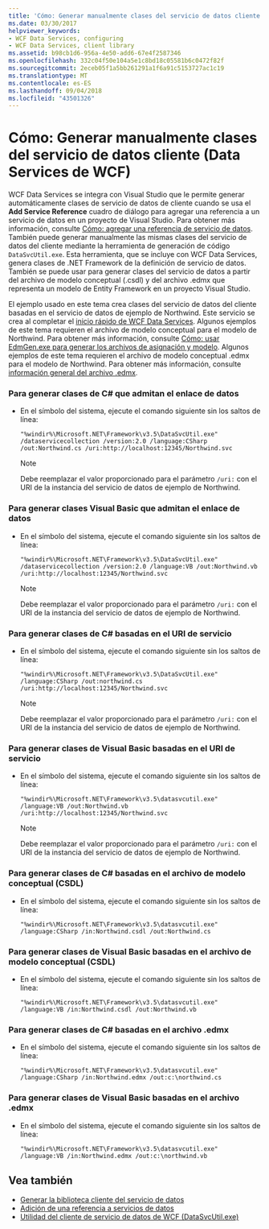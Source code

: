 ```yaml
---
title: 'Cómo: Generar manualmente clases del servicio de datos cliente (Data Services de WCF)'
ms.date: 03/30/2017
helpviewer_keywords:
- WCF Data Services, configuring
- WCF Data Services, client library
ms.assetid: b98cb1d6-956a-4e50-add6-67e4f2587346
ms.openlocfilehash: 332c04f50e104a5e1c8bd18c05581b6c0472f82f
ms.sourcegitcommit: 2eceb05f1a5bb261291a1f6a91c5153727ac1c19
ms.translationtype: MT
ms.contentlocale: es-ES
ms.lasthandoff: 09/04/2018
ms.locfileid: "43501326"
---
```

# <a name="how-to-manually-generate-client-data-service-classes-wcf-data-services"></a>Cómo: Generar manualmente clases del servicio de datos cliente (Data Services de WCF)
WCF Data Services se integra con Visual Studio que le permite generar automáticamente clases de servicio de datos de cliente cuando se usa el **Add Service Reference** cuadro de diálogo para agregar una referencia a un servicio de datos en un proyecto de Visual Studio. Para obtener más información, consulte [Cómo: agregar una referencia de servicio de datos](../../../../docs/framework/data/wcf/how-to-add-a-data-service-reference-wcf-data-services.md). También puede generar manualmente las mismas clases del servicio de datos del cliente mediante la herramienta de generación de código `DataSvcUtil.exe`. Esta herramienta, que se incluye con WCF Data Services, genera clases de .NET Framework de la definición de servicio de datos. También se puede usar para generar clases del servicio de datos a partir del archivo de modelo conceptual (.csdl) y del archivo .edmx que representa un modelo de Entity Framework en un proyecto Visual Studio.

 El ejemplo usado en este tema crea clases del servicio de datos del cliente basadas en el servicio de datos de ejemplo de Northwind. Este servicio se crea al completar el [inicio rápido de WCF Data Services](../../../../docs/framework/data/wcf/quickstart-wcf-data-services.md). Algunos ejemplos de este tema requieren el archivo de modelo conceptual para el modelo de Northwind. Para obtener más información, consulte [Cómo: usar EdmGen.exe para generar los archivos de asignación y modelo](../../../../docs/framework/data/adonet/ef/how-to-use-edmgen-exe-to-generate-the-model-and-mapping-files.md). Algunos ejemplos de este tema requieren el archivo de modelo conceptual .edmx para el modelo de Northwind. Para obtener más información, consulte [información general del archivo .edmx](https://msdn.microsoft.com/library/f4c8e7ce-1db6-417e-9759-15f8b55155d4).

### <a name="to-generate-c-classes-that-support-data-binding"></a>Para generar clases de C# que admitan el enlace de datos

-   En el símbolo del sistema, ejecute el comando siguiente sin los saltos de línea:

    ```
    "%windir%\Microsoft.NET\Framework\v3.5\DataSvcUtil.exe" /dataservicecollection /version:2.0 /language:CSharp /out:Northwind.cs /uri:http://localhost:12345/Northwind.svc
    ```

    > [!NOTE]
    >  Debe reemplazar el valor proporcionado para el parámetro `/uri:` con el URI de la instancia del servicio de datos de ejemplo de Northwind.

### <a name="to-generate-visual-basic-classes-that-support-data-binding"></a>Para generar clases Visual Basic que admitan el enlace de datos

-   En el símbolo del sistema, ejecute el comando siguiente sin los saltos de línea:

    ```
    "%windir%\Microsoft.NET\Framework\v3.5\DataSvcUtil.exe" /dataservicecollection /version:2.0 /language:VB /out:Northwind.vb /uri:http://localhost:12345/Northwind.svc
    ```

    > [!NOTE]
    >  Debe reemplazar el valor proporcionado para el parámetro `/uri:` con el URI de la instancia del servicio de datos de ejemplo de Northwind.

### <a name="to-generate-c-classes-based-on-the-service-uri"></a>Para generar clases de C# basadas en el URI de servicio

-   En el símbolo del sistema, ejecute el comando siguiente sin los saltos de línea:

    ```
    "%windir%\Microsoft.NET\Framework\v3.5\DataSvcUtil.exe" /language:CSharp /out:northwind.cs /uri:http://localhost:12345/Northwind.svc
    ```

    > [!NOTE]
    >  Debe reemplazar el valor proporcionado para el parámetro `/uri:` con el URI de la instancia del servicio de datos de ejemplo de Northwind.

### <a name="to-generate-visual-basic-classes-based-on-the-service-uri"></a>Para generar clases de Visual Basic basadas en el URI de servicio

-   En el símbolo del sistema, ejecute el comando siguiente sin los saltos de línea:

    ```
    "%windir%\Microsoft.NET\Framework\v3.5\datasvcutil.exe" /language:VB /out:Northwind.vb /uri:http://localhost:12345/Northwind.svc
    ```

    > [!NOTE]
    >  Debe reemplazar el valor proporcionado para el parámetro `/uri:` con el URI de la instancia del servicio de datos de ejemplo de Northwind.

### <a name="to-generate-c-classes-based-on-the-conceptual-model-file-csdl"></a>Para generar clases de C# basadas en el archivo de modelo conceptual (CSDL)

-   En el símbolo del sistema, ejecute el comando siguiente sin los saltos de línea:

    ```
    "%windir%\Microsoft.NET\Framework\v3.5\datasvcutil.exe" /language:CSharp /in:Northwind.csdl /out:Northwind.cs
    ```

### <a name="to-generate-visual-basic-classes-based-on-the-conceptual-model-file-csdl"></a>Para generar clases de Visual Basic basadas en el archivo de modelo conceptual (CSDL)

-   En el símbolo del sistema, ejecute el comando siguiente sin los saltos de línea:

    ```
    "%windir%\Microsoft.NET\Framework\v3.5\datasvcutil.exe" /language:VB /in:Northwind.csdl /out:Northwind.vb
    ```

### <a name="to-generate-c-classes-based-on-the-edmx-file"></a>Para generar clases de C# basadas en el archivo .edmx

-   En el símbolo del sistema, ejecute el comando siguiente sin los saltos de línea:

    ```
    "%windir%\Microsoft.NET\Framework\v3.5\datasvcutil.exe" /language:CSharp /in:Northwind.edmx /out:c:\northwind.cs
    ```

### <a name="to-generate-visual-basic-classes-based-on-the-edmx-file"></a>Para generar clases de Visual Basic basadas en el archivo .edmx

-   En el símbolo del sistema, ejecute el comando siguiente sin los saltos de línea:

    ```
    "%windir%\Microsoft.NET\Framework\v3.5\datasvcutil.exe" /language:VB /in:Northwind.edmx /out:c:\northwind.vb
    ```

## <a name="see-also"></a>Vea también

- [Generar la biblioteca cliente del servicio de datos](../../../../docs/framework/data/wcf/generating-the-data-service-client-library-wcf-data-services.md)
- [Adición de una referencia a servicios de datos](../../../../docs/framework/data/wcf/how-to-add-a-data-service-reference-wcf-data-services.md)
- [Utilidad del cliente de servicio de datos de WCF (DataSvcUtil.exe)](../../../../docs/framework/data/wcf/wcf-data-service-client-utility-datasvcutil-exe.md)